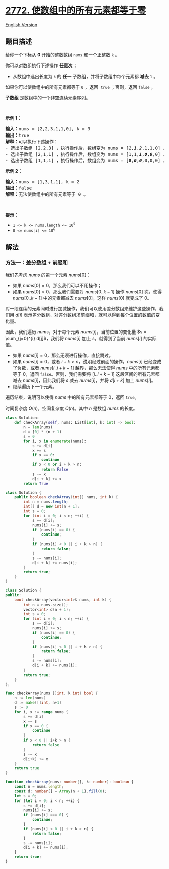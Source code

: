 # [2772. 使数组中的所有元素都等于零](https://leetcode.cn/problems/apply-operations-to-make-all-array-elements-equal-to-zero)

[English Version](/solution/2700-2799/2772.Apply%20Operations%20to%20Make%20All%20Array%20Elements%20Equal%20to%20Zero/README_EN.md)

<!-- tags:数组,前缀和 -->

<!-- difficulty:中等 -->

## 题目描述

<!-- 这里写题目描述 -->

<p>给你一个下标从 <strong>0</strong> 开始的整数数组 <code>nums</code> 和一个正整数 <code>k</code> 。</p>

<p>你可以对数组执行下述操作 <strong>任意次</strong> ：</p>

<ul>
	<li>从数组中选出长度为 <code>k</code> 的 <strong>任一</strong> 子数组，并将子数组中每个元素都 <strong>减去</strong> <code>1</code> 。</li>
</ul>

<p>如果你可以使数组中的所有元素都等于 <code>0</code> ，返回&nbsp; <code>true</code><em> </em>；否则，返回<em> </em><code>false</code><em> </em>。</p>

<p><strong>子数组</strong> 是数组中的一个非空连续元素序列。</p>

<p>&nbsp;</p>

<p><strong>示例 1：</strong></p>

<pre><strong>输入：</strong>nums = [2,2,3,1,1,0], k = 3
<strong>输出：</strong>true
<strong>解释：</strong>可以执行下述操作：
- 选出子数组 [2,2,3] ，执行操作后，数组变为 nums = [<em><strong>1</strong></em>,<em><strong>1</strong></em>,<em><strong>2</strong></em>,1,1,0] 。
- 选出子数组 [2,1,1] ，执行操作后，数组变为 nums = [1,1,<em><strong>1</strong></em>,<em><strong>0</strong></em>,<em><strong>0</strong></em>,0] 。
- 选出子数组 [1,1,1] ，执行操作后，数组变为 nums = [<em><strong>0</strong></em>,<em><strong>0</strong></em>,<em><strong>0</strong></em>,0,0,0] 。
</pre>

<p><strong>示例 2：</strong></p>

<pre><strong>输入：</strong>nums = [1,3,1,1], k = 2
<strong>输出：</strong>false
<strong>解释：</strong>无法使数组中的所有元素等于 0 。
</pre>

<p>&nbsp;</p>

<p><strong>提示：</strong></p>

<ul>
	<li><code>1 &lt;= k &lt;= nums.length &lt;= 10<sup>5</sup></code></li>
	<li><code>0 &lt;= nums[i] &lt;= 10<sup>6</sup></code></li>
</ul>

## 解法

### 方法一：差分数组 + 前缀和

我们先考虑 $nums$ 的第一个元素 $nums[0]$：

-   如果 $nums[0] = 0$，那么我们可以不用操作；
-   如果 $nums[0] \gt 0$，那么我们需要对 $nums[0..k-1]$ 操作 $nums[0]$ 次，使得 $nums[0..k-1]$ 中的元素都减去 $nums[0]$，这样 $nums[0]$ 就变成了 $0$。

对一段连续的元素同时进行加减操作，我们可以使用差分数组来维护这些操作，我们用 $d[i]$ 表示差分数组，对差分数组求前缀和，就可以得到每个位置的数值的变化量。

因此，我们遍历 $nums$，对于每个元素 $nums[i]$，当前位置的变化量 $s = \sum_{j=0}^{i} d[j]$，我们将 $nums[i]$ 加上 $s$，就得到了当前 $nums[i]$ 的实际值。

-   如果 $nums[i] = 0$，那么无须进行操作，直接跳过。
-   如果 $nums[i]=0$，或者 $i + k \gt n$，说明经过前面的操作，$nums[i]$ 已经变成了负数，或者 $nums[i..i+k-1]$ 越界，那么无法使得 $nums$ 中的所有元素都等于 $0$，返回 `false`。否则，我们需要将 $[i..i+k-1]$ 这段区间的所有元素都减去 $nums[i]$，因此我们将 $s$ 减去 $nums[i]$，并将 $d[i+k]$ 加上 $nums[i]$。
-   继续遍历下一个元素。

遍历结束，说明可以使得 $nums$ 中的所有元素都等于 $0$，返回 `true`。

时间复杂度 $O(n)$，空间复杂度 $O(n)$。其中 $n$ 是数组 $nums$ 的长度。

<!-- tabs:start -->

```python
class Solution:
    def checkArray(self, nums: List[int], k: int) -> bool:
        n = len(nums)
        d = [0] * (n + 1)
        s = 0
        for i, x in enumerate(nums):
            s += d[i]
            x += s
            if x == 0:
                continue
            if x < 0 or i + k > n:
                return False
            s -= x
            d[i + k] += x
        return True
```

```java
class Solution {
    public boolean checkArray(int[] nums, int k) {
        int n = nums.length;
        int[] d = new int[n + 1];
        int s = 0;
        for (int i = 0; i < n; ++i) {
            s += d[i];
            nums[i] += s;
            if (nums[i] == 0) {
                continue;
            }
            if (nums[i] < 0 || i + k > n) {
                return false;
            }
            s -= nums[i];
            d[i + k] += nums[i];
        }
        return true;
    }
}
```

```cpp
class Solution {
public:
    bool checkArray(vector<int>& nums, int k) {
        int n = nums.size();
        vector<int> d(n + 1);
        int s = 0;
        for (int i = 0; i < n; ++i) {
            s += d[i];
            nums[i] += s;
            if (nums[i] == 0) {
                continue;
            }
            if (nums[i] < 0 || i + k > n) {
                return false;
            }
            s -= nums[i];
            d[i + k] += nums[i];
        }
        return true;
    }
};
```

```go
func checkArray(nums []int, k int) bool {
	n := len(nums)
	d := make([]int, n+1)
	s := 0
	for i, x := range nums {
		s += d[i]
		x += s
		if x == 0 {
			continue
		}
		if x < 0 || i+k > n {
			return false
		}
		s -= x
		d[i+k] += x
	}
	return true
}
```

```ts
function checkArray(nums: number[], k: number): boolean {
    const n = nums.length;
    const d: number[] = Array(n + 1).fill(0);
    let s = 0;
    for (let i = 0; i < n; ++i) {
        s += d[i];
        nums[i] += s;
        if (nums[i] === 0) {
            continue;
        }
        if (nums[i] < 0 || i + k > n) {
            return false;
        }
        s -= nums[i];
        d[i + k] += nums[i];
    }
    return true;
}
```

<!-- tabs:end -->

<!-- end -->
